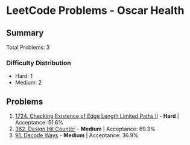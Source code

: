 # LeetCode Problems - Oscar Health

## Summary
Total Problems: 3

### Difficulty Distribution

- Hard: 1
- Medium: 2

## Problems

1. [1724. Checking Existence of Edge Length Limited Paths II](https://leetcode.com/problems/checking-existence-of-edge-length-limited-paths-ii/) - **Hard** | Acceptance: 51.6%
2. [362. Design Hit Counter](https://leetcode.com/problems/design-hit-counter/) - **Medium** | Acceptance: 69.3%
3. [91. Decode Ways](https://leetcode.com/problems/decode-ways/) - **Medium** | Acceptance: 36.9%